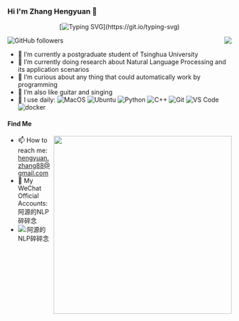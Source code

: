 ### Hi I'm Zhang Hengyuan 👋

<div align="center">

[![Typing SVG](https://readme-typing-svg.herokuapp.com?font=Handlee&center=true&vCenter=true&width=500&height=60&lines=All+things+in+their+being+are+good+for+something.)](https://git.io/typing-svg)

</div>

<a href="https://github.com/LittlefishStudent">
  <img align="right" src="https://github-readme-stats.vercel.app/api?username=rattlesnakey&show_icons=true&hide_border=true&icon_color=586069&title_color=a0a9af%22%20width=%22400px%22" />
</a>

![GitHub followers](https://img.shields.io/github/followers/rattlesnakey?style=social)
- 🔭 I’m currently a postgraduate student of Tsinghua University
- 🌱 I’m currently doing research about Natural Language Processing and its application scenarios
- 👯 I’m curious about any thing that could automatically work by programming
- 🤔 I’m also like guitar and singing
- 🚀 I use daily:
![MacOS](https://img.shields.io/badge/MacOS-000000?style=flat-square&logo=apple&logoColor=ffffff)
![Ubuntu](https://img.shields.io/badge/-Ubuntu-262577?style=flat-square&logo=Ubuntu&logoColor=white) 
![Python](https://img.shields.io/badge/-Python-8fcfd1?style=plastic&logo=Python)
![C++](https://img.shields.io/badge/-C++-3f4441?style=plastic&logo=C++)
![Git](https://img.shields.io/badge/-Git-black?style=plastic&logo=git)
![VS Code](https://img.shields.io/badge/-VS%20Code-007ACC?style=plastic&logo=visual-studio-code)
![docker](https://img.shields.io/badge/-docker-0078D6?style=flat-square&logo=docker&logoColor=white)


#### Find Me
<a href="https://github.com/LittlefishStudent">
  <img align="right" src="https://github-readme-stats.vercel.app/api/top-langs/?username=rattlesnakey&layout=compact&hide_border=true&icon_color=586069&title_color=a0a9af" width="400px" />
</a>

- 📫 How to reach me: hengyuan.zhang88@gmail.com
- 📖 My WeChat Official Accounts:阿源的NLP碎碎念
- [![](https://img.shields.io/badge/-Bilibili-00A1D6?style=flat-square&logo=bilibili&logoColor=white)](https://space.bilibili.com/14709944?spm_id_from=333.1007.0.0):阿源的NLP碎碎念



